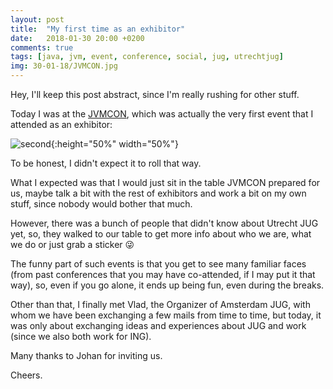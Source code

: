 ```yaml
---
layout: post
title:  "My first time as an exhibitor"
date:   2018-01-30 20:00 +0200
comments: true
tags: [java, jvm, event, conference, social, jug, utrechtjug]
img: 30-01-18/JVMCON.jpg
---
```


Hey, I'll keep this post abstract, since I'm really rushing for other stuff.

Today I was at the [JVMCON](https://www.jvmcon.com/#/), which was actually the very first event that I attended as an exhibitor:

![second]({{site.baseurl}}/assets/img/30-01-18/JVMCON.jpg){:height="50%" width="50%"}

To be honest, I didn't expect it to roll that way.

What I expected was that I would just sit in the table JVMCON prepared for us, maybe talk a bit with the rest of exhibitors and work a bit on my own stuff, since nobody would bother that much.

However, there was a bunch of people that didn't know about Utrecht JUG yet, so, they walked to our table to get more info about who we are, what we do or just grab a sticker :stuck_out_tongue_winking_eye:

The funny part of such events is that you get to see many familiar faces (from past conferences that you may have co-attended, if I may put it that way), so, even if you go alone, it ends up being fun, even during the breaks.

Other than that, I finally met Vlad, the Organizer of Amsterdam JUG, with whom we have been exchanging a few mails from time to time, but today, it was only about exchanging ideas and experiences about JUG and work (since we also both work for ING).

Many thanks to Johan for inviting us.

Cheers.


